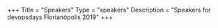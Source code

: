 +++
Title = "Speakers"
Type = "speakers"
Description = "Speakers for devopsdays Florianópolis 2019"
+++
